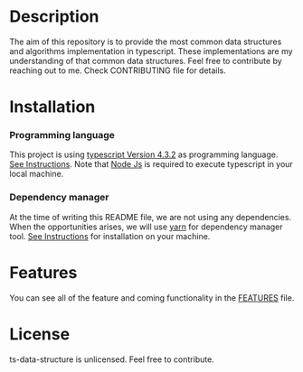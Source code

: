 # Description
The aim of this repository is to provide the most common data structures and algorithms implementation in typescript. These implementations are my understanding of that common data structures. Feel free to contribute by reaching out to me. Check CONTRIBUTING file for details.

# Installation
### Programming language
This project is using [typescript Version 4.3.2](https://www.typescriptlang.org/) as programming language. [See Instructions](https://www.typescriptlang.org/download). Note that [Node Js](https://nodejs.org/en/) is required to execute typescript in your local machine.

### Dependency manager
At the time of writing this README file, we are not using any dependencies. When the opportunities arises, we will use [yarn](https://yarnpkg.com) for dependency manager tool. [See Instructions](https://yarnpkg.com/getting-started/install) for installation on your machine.

# Features
You can see all of the feature and coming functionality in the [FEATURES](https://github.com/lordkevinmo/ts-data-structures/blob/main/FEATURES.md) file.

# License
ts-data-structure is unlicensed. Feel free to contribute.